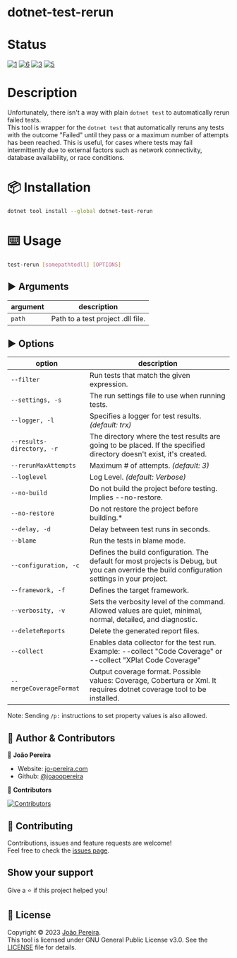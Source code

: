 # dotnet-test-rerun

# Status
[![1]][2] [![6]][7] [![3]][4] [![5]][4]

# Description
Unfortunately, there isn't a way with plain `dotnet test` to automatically rerun failed tests.\
This tool is wrapper for the `dotnet test` that automatically reruns any tests with the outcome "Failed" until they pass or a maximum number of attempts has been reached. This is useful, for cases where tests may fail intermittently due to external factors such as network connectivity, database availability, or race conditions.

# :package: Installation
```sh
dotnet tool install --global dotnet-test-rerun
```

# :keyboard: Usage
```sh
test-rerun [somepathtodll] [OPTIONS]
```

## :arrow_forward: Arguments
| argument | description                       |
| -------- | --------------------------------- |
| `path`   | Path to a test project .dll file. |

## :arrow_forward: Options
| option                    | description                                                                                                                                     |
|---------------------------|-------------------------------------------------------------------------------------------------------------------------------------------------|
| `--filter`                | Run tests that match the given expression.                                                                                                      |
| `--settings, -s`          | The run settings file to use when running tests.                                                                                                |
| `--logger, -l`            | Specifies a logger for test results. *(default: trx)*                                                                                           |
| `--results-directory, -r` | The directory where the test results are going to be placed. If the specified directory doesn't exist, it's created.                            |
| `--rerunMaxAttempts`      | Maximum # of attempts. *(default: 3)*                                                                                                           |
| `--loglevel`              | Log Level. *(default: Verbose)*                                                                                                                 |
| `--no-build`              | Do not build the project before testing. Implies --no-restore.                                                                                  |
| `--no-restore`            | Do not restore the project before building.*                                                                                                    |
| `--delay, -d`             | Delay between test runs in seconds.                                                                                                             |
| `--blame`                 | Run the tests in blame mode.                                                                                                                    |
| `--configuration, -c`     | Defines the build configuration. The default for most projects is Debug, but you can override the build configuration settings in your project. |
| `--framework, -f`         | Defines the target framework.                                                                                                                   |
| `--verbosity, -v`         | Sets the verbosity level of the command. Allowed values are quiet, minimal, normal, detailed, and diagnostic.                                   |
| `--deleteReports`         | Delete the generated report files.                                                                                                              |
| `--collect`               | Enables data collector for the test run. Example: --collect "Code Coverage" or --collect "XPlat Code Coverage"                                  |
| `--mergeCoverageFormat`   | Output coverage format. Possible values: Coverage, Cobertura or Xml. It requires dotnet coverage tool to be installed.                          |             


Note: Sending `/p:` instructions to set property values is also allowed.

## 👤 Author & Contributors

👤 **João Pereira**

- Website: [jo-pereira.com](https://jo-pereira.com)
- Github: [@joaoopereira](https://github.com/joaoopereira)

👥 **Contributors**

[![Contributors](https://contrib.rocks/image?repo=joaoopereira/dotnet-test-rerun)](https://github.com/joaoopereira/dotnet-test-rerun/graphs/contributors)

## :handshake: Contributing

Contributions, issues and feature requests are welcome!\
Feel free to check the [issues page](https://github.com/joaoopereira/dotnet-test-rerun/issues).

## Show your support

Give a :star: if this project helped you!

## :memo: License

Copyright © 2023 [João Pereira](https://github.com/joaoopereira).\
This tool is licensed under GNU General Public License v3.0. See the [LICENSE](/LICENSE) file for details.

[1]: https://github.com/joaoopereira/dotnet-test-rerun/actions/workflows/cd.yml/badge.svg
[2]: https://github.com/joaoopereira/dotnet-test-rerun/actions/workflows/cd.yml
[3]: https://img.shields.io/nuget/v/dotnet-test-rerun.svg?label=dotnet-test-rerun
[4]: https://www.nuget.org/packages/dotnet-test-rerun
[5]: https://img.shields.io/nuget/dt/dotnet-test-rerun.svg?label=downloads
[6]: https://coveralls.io/repos/github/joaoopereira/dotnet-test-rerun/badge.svg?branch=main
[7]: https://coveralls.io/github/joaoopereira/dotnet-test-rerun?branch=main
